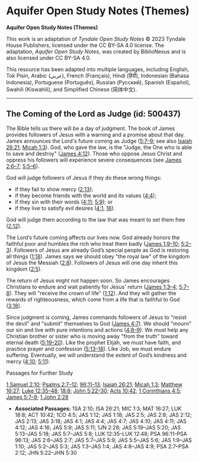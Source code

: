 # Aquifer Open Study Notes (Themes)

**Aquifer Open Study Notes (Themes)**

This work is an adaptation of *Tyndale Open Study Notes* © 2023 Tyndale House Publishers, licensed under the CC BY\-SA 4\.0 license. The adaptation, *Aquifer Open Study Notes*, was created by BiblioNexus and is also licensed under CC BY\-SA 4\.0\.

This resource has been adapted into multiple languages, including English, Tok Pisin, Arabic (عربي), French (Français), Hindi (हिंदी), Indonesian (Bahasa Indonesia), Portuguese (Português), Russian (Русский), Spanish (Español), Swahili (Kiswahili), and Simplified Chinese (简体中文).



--------------------------------

## The Coming of the Lord as Judge (id: 500437)

The Bible tells us there will be a day of judgment. The book of James provides followers of Jesus with a warning and a promise about that day. James announces the Lord's future coming as Judge ([5:7–9](https://ref.ly/Jas5:7-Jas5:9); see also [Isaiah 26:21](https://ref.ly/Isa26:21); [Micah 1:3](https://ref.ly/Mic1:3)). God, who gave the law, is the "Judge, the One who is able to save and destroy" ([James 4:12](https://ref.ly/Jas4:12)). Those who oppose Jesus Christ and oppress his followers will experience severe consequences (see [James 2:6–7](https://ref.ly/Jas2:6-Jas2:7); [5:5–6](https://ref.ly/Jas5:5-Jas5:6)). 

God will judge followers of Jesus if they do these wrong things:

* if they fail to show mercy ([2:13](https://ref.ly/Jas2:13));
* if they become friends with the world and its values ([4:4](https://ref.ly/Jas4:4));
* if they sin with their words ([4:11](https://ref.ly/Jas4:11); [5:9](https://ref.ly/Jas5:9)); or
* if they live to satisfy evil desires ([4:1](https://ref.ly/Jas4:1), [16](https://ref.ly/Jas4:16)).

God will judge them according to the law that was meant to set them free ([2:12](https://ref.ly/Jas2:12)).

The Lord’s future coming affects our lives now. God already honors the faithful poor and humbles the rich who treat them badly ([James 1:9–10](https://ref.ly/Jas1:9-Jas1:10); [5:2–3](https://ref.ly/Jas5:2-Jas5:3)). Followers of Jesus are already God’s special people as God is restoring all things ([1:18](https://ref.ly/Jas1:18)). James says we should obey "the royal law" of the kingdom of Jesus the Messiah ([2:8](https://ref.ly/Jas2:8)). Followers of Jesus will one day inherit this kingdom ([2:5](https://ref.ly/Jas2:5)).

The return of Jesus might not happen soon. So James encourages Christians to endure and wait patiently for Jesus' return ([James 1:3–4](https://ref.ly/Jas1:3-Jas1:4); [5:7–8](https://ref.ly/Jas5:7-Jas5:8)). They will "receive the crown of life" ([1:12](https://ref.ly/Jas1:12)). And they will gather the rewards of righteousness, which come from a life that is faithful to God ([3:18](https://ref.ly/Jas3:18)).

Since judgment is coming, James commands followers of Jesus to "resist the devil" and "submit" themselves to God ([James 4:7](https://ref.ly/Jas4:7)). We should "mourn" our sin and live with pure intentions and actions ([4:8–9](https://ref.ly/Jas4:8-Jas4:9)). We must help any Christian brother or sister who is moving away "from the truth" toward eternal death ([5:19–20](https://ref.ly/Jas5:19-Jas5:20)). Like the prophet Elijah, we must have faith, and practice prayer and confession ([5:13–18](https://ref.ly/Jas5:13-Jas5:18)). Like Job, we must endure suffering. Eventually, we will understand the extent of God’s kindness and mercy ([4:10](https://ref.ly/Jas4:10); [5:11](https://ref.ly/Jas5:11)).

Passages for Further Study

[1 Samuel 2:10](https://ref.ly/1Sam2:10); [Psalms 2:7–12](https://ref.ly/Ps2:7-Ps2:12); [96:11–13](https://ref.ly/Ps96:11-Ps96:13); [Isaiah 26:21](https://ref.ly/Isa26:21); [Micah 1:3](https://ref.ly/Mic1:3); [Matthew 16:27](https://ref.ly/Matt16:27); [Luke 12:35–48](https://ref.ly/Luke12:35-Luke12:48); [18:8](https://ref.ly/Luke18:8); [John 5:22–30](https://ref.ly/John5:22-John5:30); [Acts 10:42](https://ref.ly/Acts10:42); [1 Corinthians 4:5](https://ref.ly/1Cor4:5); [James 5:7–9](https://ref.ly/Jas5:7-Jas5:9); [1 John 2:28](https://ref.ly/1John2:28)

* **Associated Passages:** 1SA 2:10; ISA 26:21; MIC 1:3; MAT 16:27; LUK 18:8; ACT 10:42; 1CO 4:5; JAS 1:12; JAS 1:18; JAS 2:5; JAS 2:8; JAS 2:12; JAS 2:13; JAS 3:18; JAS 4:1; JAS 4:4; JAS 4:7; JAS 4:10; JAS 4:11; JAS 4:12; JAS 4:16; JAS 5:9; JAS 5:11; 1JN 2:28; JAS 5:19–JAS 5:20; JAS 5:13–JAS 5:18; JAS 5:7–JAS 5:8; LUK 12:35–LUK 12:48; PSA 96:11–PSA 96:13; JAS 2:6–JAS 2:7; JAS 5:7–JAS 5:9; JAS 5:5–JAS 5:6; JAS 1:9–JAS 1:10; JAS 5:2–JAS 5:3; JAS 1:3–JAS 1:4; JAS 4:8–JAS 4:9; PSA 2:7–PSA 2:12; JHN 5:22–JHN 5:30

